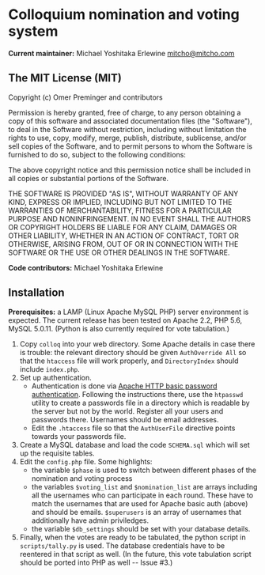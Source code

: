 # Colloquium nomination and voting system

**Current maintainer:** Michael Yoshitaka Erlewine <mitcho@mitcho.com>

## The MIT License (MIT)

Copyright (c) Omer Preminger and contributors

Permission is hereby granted, free of charge, to any person obtaining a copy of this software and associated documentation files (the "Software"), to deal in the Software without restriction, including without limitation the rights to use, copy, modify, merge, publish, distribute, sublicense, and/or sell copies of the Software, and to permit persons to whom the Software is furnished to do so, subject to the following conditions:

The above copyright notice and this permission notice shall be included in all copies or substantial portions of the Software.

THE SOFTWARE IS PROVIDED "AS IS", WITHOUT WARRANTY OF ANY KIND, EXPRESS OR IMPLIED, INCLUDING BUT NOT LIMITED TO THE WARRANTIES OF MERCHANTABILITY, FITNESS FOR A PARTICULAR PURPOSE AND NONINFRINGEMENT. IN NO EVENT SHALL THE AUTHORS OR COPYRIGHT HOLDERS BE LIABLE FOR ANY CLAIM, DAMAGES OR OTHER LIABILITY, WHETHER IN AN ACTION OF CONTRACT, TORT OR OTHERWISE, ARISING FROM, OUT OF OR IN CONNECTION WITH THE SOFTWARE OR THE USE OR OTHER DEALINGS IN THE SOFTWARE.

**Code contributors:** Michael Yoshitaka Erlewine

## Installation

**Prerequisites:** a LAMP (Linux Apache MySQL PHP) server environment is expected. The current release has been tested on Apache 2.2, PHP 5.6, MySQL 5.0.11. (Python is also currently required for vote tabulation.)

1.	Copy `colloq` into your web directory.
	Some Apache details in case there is trouble: the relevant directory should be given `AuthOverride All` so that the `htaccess` file will work properly, and `DirectoryIndex` should include `index.php`.
2.	Set up authentication.
	- Authentication is done via [Apache HTTP basic password authentication](https://wiki.apache.org/httpd/PasswordBasicAuth). Following the instructions there, use the `htpasswd` utility to create a passwords file in a directory which is readable by the server but not by the world. Register all your users and passwords there. Usernames should be email addresses.
	- Edit the `.htaccess` file so that the `AuthUserFile` directive points towards your passwords file.
3.	Create a MySQL database and load the code `SCHEMA.sql` which will set up the requisite tables.
4.	Edit the `config.php` file. Some highlights:
	- the variable `$phase` is used to switch between different phases of the nomination and voting process
	- the variables `$voting_list` and `$nomination_list` are arrays including all the usernames who can participate in each round. These have to match the usernames that are used for Apache basic auth (above) and should be emails. `$superusers` is an array of usernames that additionally have admin priviledges.
	- the variable `$db_settings` should be set with your database details.
5.	Finally, when the votes are ready to be tabulated, the python script in `scripts/tally.py` is used. The database credentials have to be reentered in that script as well. (In the future, this vote tabulation script should be ported into PHP as well -- Issue #3.)
